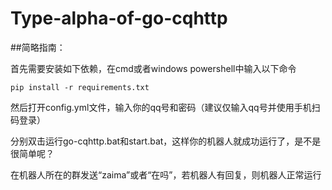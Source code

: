 # Type-alpha-of-go-cqhttp
##简略指南：

首先需要安装如下依赖，在cmd或者windows powershell中输入以下命令
```
pip install -r requirements.txt
```
然后打开config.yml文件，输入你的qq号和密码（建议仅输入qq号并使用手机扫码登录）

分别双击运行go-cqhttp.bat和start.bat，这样你的机器人就成功运行了，是不是很简单呢？

在机器人所在的群发送“zaima”或者“在吗”，若机器人有回复，则机器人正常运行
